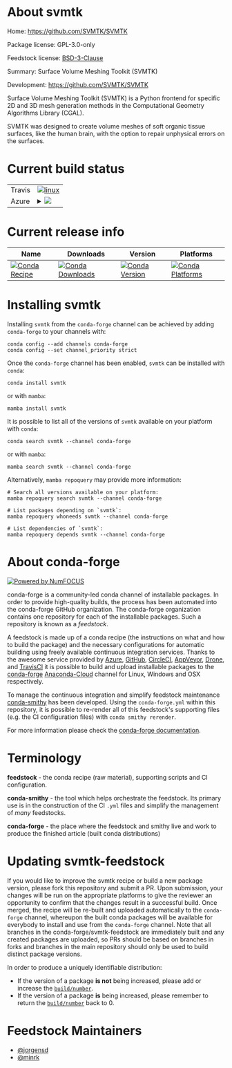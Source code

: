 About svmtk
===========

Home: https://github.com/SVMTK/SVMTK

Package license: GPL-3.0-only

Feedstock license: [BSD-3-Clause](https://github.com/conda-forge/svmtk-feedstock/blob/main/LICENSE.txt)

Summary: Surface Volume Meshing Toolkit (SVMTK)

Development: https://github.com/SVMTK/SVMTK

Surface Volume Meshing Toolkit (SVMTK) is a Python frontend
for specific 2D and 3D mesh generation methods in the
Computational Geometry Algorithms Library (CGAL).

SVMTK was designed to create volume meshes of soft organic tissue surfaces,
like the human brain, with the option to repair unphysical errors on the surfaces.


Current build status
====================


<table><tr>
    <td>Travis</td>
    <td>
      <a href="https://app.travis-ci.com/conda-forge/svmtk-feedstock">
        <img alt="linux" src="https://img.shields.io/travis/com/conda-forge/svmtk-feedstock/main.svg?label=Linux">
      </a>
    </td>
  </tr>
    
  <tr>
    <td>Azure</td>
    <td>
      <details>
        <summary>
          <a href="https://dev.azure.com/conda-forge/feedstock-builds/_build/latest?definitionId=18144&branchName=main">
            <img src="https://dev.azure.com/conda-forge/feedstock-builds/_apis/build/status/svmtk-feedstock?branchName=main">
          </a>
        </summary>
        <table>
          <thead><tr><th>Variant</th><th>Status</th></tr></thead>
          <tbody><tr>
              <td>linux_64_python3.10.____cpython</td>
              <td>
                <a href="https://dev.azure.com/conda-forge/feedstock-builds/_build/latest?definitionId=18144&branchName=main">
                  <img src="https://dev.azure.com/conda-forge/feedstock-builds/_apis/build/status/svmtk-feedstock?branchName=main&jobName=linux&configuration=linux%20linux_64_python3.10.____cpython" alt="variant">
                </a>
              </td>
            </tr><tr>
              <td>linux_64_python3.8.____73_pypy</td>
              <td>
                <a href="https://dev.azure.com/conda-forge/feedstock-builds/_build/latest?definitionId=18144&branchName=main">
                  <img src="https://dev.azure.com/conda-forge/feedstock-builds/_apis/build/status/svmtk-feedstock?branchName=main&jobName=linux&configuration=linux%20linux_64_python3.8.____73_pypy" alt="variant">
                </a>
              </td>
            </tr><tr>
              <td>linux_64_python3.8.____cpython</td>
              <td>
                <a href="https://dev.azure.com/conda-forge/feedstock-builds/_build/latest?definitionId=18144&branchName=main">
                  <img src="https://dev.azure.com/conda-forge/feedstock-builds/_apis/build/status/svmtk-feedstock?branchName=main&jobName=linux&configuration=linux%20linux_64_python3.8.____cpython" alt="variant">
                </a>
              </td>
            </tr><tr>
              <td>linux_64_python3.9.____73_pypy</td>
              <td>
                <a href="https://dev.azure.com/conda-forge/feedstock-builds/_build/latest?definitionId=18144&branchName=main">
                  <img src="https://dev.azure.com/conda-forge/feedstock-builds/_apis/build/status/svmtk-feedstock?branchName=main&jobName=linux&configuration=linux%20linux_64_python3.9.____73_pypy" alt="variant">
                </a>
              </td>
            </tr><tr>
              <td>linux_64_python3.9.____cpython</td>
              <td>
                <a href="https://dev.azure.com/conda-forge/feedstock-builds/_build/latest?definitionId=18144&branchName=main">
                  <img src="https://dev.azure.com/conda-forge/feedstock-builds/_apis/build/status/svmtk-feedstock?branchName=main&jobName=linux&configuration=linux%20linux_64_python3.9.____cpython" alt="variant">
                </a>
              </td>
            </tr><tr>
              <td>linux_aarch64_python3.10.____cpython</td>
              <td>
                <a href="https://dev.azure.com/conda-forge/feedstock-builds/_build/latest?definitionId=18144&branchName=main">
                  <img src="https://dev.azure.com/conda-forge/feedstock-builds/_apis/build/status/svmtk-feedstock?branchName=main&jobName=linux&configuration=linux%20linux_aarch64_python3.10.____cpython" alt="variant">
                </a>
              </td>
            </tr><tr>
              <td>linux_aarch64_python3.8.____73_pypy</td>
              <td>
                <a href="https://dev.azure.com/conda-forge/feedstock-builds/_build/latest?definitionId=18144&branchName=main">
                  <img src="https://dev.azure.com/conda-forge/feedstock-builds/_apis/build/status/svmtk-feedstock?branchName=main&jobName=linux&configuration=linux%20linux_aarch64_python3.8.____73_pypy" alt="variant">
                </a>
              </td>
            </tr><tr>
              <td>linux_aarch64_python3.8.____cpython</td>
              <td>
                <a href="https://dev.azure.com/conda-forge/feedstock-builds/_build/latest?definitionId=18144&branchName=main">
                  <img src="https://dev.azure.com/conda-forge/feedstock-builds/_apis/build/status/svmtk-feedstock?branchName=main&jobName=linux&configuration=linux%20linux_aarch64_python3.8.____cpython" alt="variant">
                </a>
              </td>
            </tr><tr>
              <td>linux_aarch64_python3.9.____73_pypy</td>
              <td>
                <a href="https://dev.azure.com/conda-forge/feedstock-builds/_build/latest?definitionId=18144&branchName=main">
                  <img src="https://dev.azure.com/conda-forge/feedstock-builds/_apis/build/status/svmtk-feedstock?branchName=main&jobName=linux&configuration=linux%20linux_aarch64_python3.9.____73_pypy" alt="variant">
                </a>
              </td>
            </tr><tr>
              <td>linux_aarch64_python3.9.____cpython</td>
              <td>
                <a href="https://dev.azure.com/conda-forge/feedstock-builds/_build/latest?definitionId=18144&branchName=main">
                  <img src="https://dev.azure.com/conda-forge/feedstock-builds/_apis/build/status/svmtk-feedstock?branchName=main&jobName=linux&configuration=linux%20linux_aarch64_python3.9.____cpython" alt="variant">
                </a>
              </td>
            </tr><tr>
              <td>osx_64_python3.10.____cpython</td>
              <td>
                <a href="https://dev.azure.com/conda-forge/feedstock-builds/_build/latest?definitionId=18144&branchName=main">
                  <img src="https://dev.azure.com/conda-forge/feedstock-builds/_apis/build/status/svmtk-feedstock?branchName=main&jobName=osx&configuration=osx%20osx_64_python3.10.____cpython" alt="variant">
                </a>
              </td>
            </tr><tr>
              <td>osx_64_python3.8.____73_pypy</td>
              <td>
                <a href="https://dev.azure.com/conda-forge/feedstock-builds/_build/latest?definitionId=18144&branchName=main">
                  <img src="https://dev.azure.com/conda-forge/feedstock-builds/_apis/build/status/svmtk-feedstock?branchName=main&jobName=osx&configuration=osx%20osx_64_python3.8.____73_pypy" alt="variant">
                </a>
              </td>
            </tr><tr>
              <td>osx_64_python3.8.____cpython</td>
              <td>
                <a href="https://dev.azure.com/conda-forge/feedstock-builds/_build/latest?definitionId=18144&branchName=main">
                  <img src="https://dev.azure.com/conda-forge/feedstock-builds/_apis/build/status/svmtk-feedstock?branchName=main&jobName=osx&configuration=osx%20osx_64_python3.8.____cpython" alt="variant">
                </a>
              </td>
            </tr><tr>
              <td>osx_64_python3.9.____73_pypy</td>
              <td>
                <a href="https://dev.azure.com/conda-forge/feedstock-builds/_build/latest?definitionId=18144&branchName=main">
                  <img src="https://dev.azure.com/conda-forge/feedstock-builds/_apis/build/status/svmtk-feedstock?branchName=main&jobName=osx&configuration=osx%20osx_64_python3.9.____73_pypy" alt="variant">
                </a>
              </td>
            </tr><tr>
              <td>osx_64_python3.9.____cpython</td>
              <td>
                <a href="https://dev.azure.com/conda-forge/feedstock-builds/_build/latest?definitionId=18144&branchName=main">
                  <img src="https://dev.azure.com/conda-forge/feedstock-builds/_apis/build/status/svmtk-feedstock?branchName=main&jobName=osx&configuration=osx%20osx_64_python3.9.____cpython" alt="variant">
                </a>
              </td>
            </tr><tr>
              <td>osx_arm64_python3.10.____cpython</td>
              <td>
                <a href="https://dev.azure.com/conda-forge/feedstock-builds/_build/latest?definitionId=18144&branchName=main">
                  <img src="https://dev.azure.com/conda-forge/feedstock-builds/_apis/build/status/svmtk-feedstock?branchName=main&jobName=osx&configuration=osx%20osx_arm64_python3.10.____cpython" alt="variant">
                </a>
              </td>
            </tr><tr>
              <td>osx_arm64_python3.8.____cpython</td>
              <td>
                <a href="https://dev.azure.com/conda-forge/feedstock-builds/_build/latest?definitionId=18144&branchName=main">
                  <img src="https://dev.azure.com/conda-forge/feedstock-builds/_apis/build/status/svmtk-feedstock?branchName=main&jobName=osx&configuration=osx%20osx_arm64_python3.8.____cpython" alt="variant">
                </a>
              </td>
            </tr><tr>
              <td>osx_arm64_python3.9.____cpython</td>
              <td>
                <a href="https://dev.azure.com/conda-forge/feedstock-builds/_build/latest?definitionId=18144&branchName=main">
                  <img src="https://dev.azure.com/conda-forge/feedstock-builds/_apis/build/status/svmtk-feedstock?branchName=main&jobName=osx&configuration=osx%20osx_arm64_python3.9.____cpython" alt="variant">
                </a>
              </td>
            </tr>
          </tbody>
        </table>
      </details>
    </td>
  </tr>
</table>

Current release info
====================

| Name | Downloads | Version | Platforms |
| --- | --- | --- | --- |
| [![Conda Recipe](https://img.shields.io/badge/recipe-svmtk-green.svg)](https://anaconda.org/conda-forge/svmtk) | [![Conda Downloads](https://img.shields.io/conda/dn/conda-forge/svmtk.svg)](https://anaconda.org/conda-forge/svmtk) | [![Conda Version](https://img.shields.io/conda/vn/conda-forge/svmtk.svg)](https://anaconda.org/conda-forge/svmtk) | [![Conda Platforms](https://img.shields.io/conda/pn/conda-forge/svmtk.svg)](https://anaconda.org/conda-forge/svmtk) |

Installing svmtk
================

Installing `svmtk` from the `conda-forge` channel can be achieved by adding `conda-forge` to your channels with:

```
conda config --add channels conda-forge
conda config --set channel_priority strict
```

Once the `conda-forge` channel has been enabled, `svmtk` can be installed with `conda`:

```
conda install svmtk
```

or with `mamba`:

```
mamba install svmtk
```

It is possible to list all of the versions of `svmtk` available on your platform with `conda`:

```
conda search svmtk --channel conda-forge
```

or with `mamba`:

```
mamba search svmtk --channel conda-forge
```

Alternatively, `mamba repoquery` may provide more information:

```
# Search all versions available on your platform:
mamba repoquery search svmtk --channel conda-forge

# List packages depending on `svmtk`:
mamba repoquery whoneeds svmtk --channel conda-forge

# List dependencies of `svmtk`:
mamba repoquery depends svmtk --channel conda-forge
```


About conda-forge
=================

[![Powered by
NumFOCUS](https://img.shields.io/badge/powered%20by-NumFOCUS-orange.svg?style=flat&colorA=E1523D&colorB=007D8A)](https://numfocus.org)

conda-forge is a community-led conda channel of installable packages.
In order to provide high-quality builds, the process has been automated into the
conda-forge GitHub organization. The conda-forge organization contains one repository
for each of the installable packages. Such a repository is known as a *feedstock*.

A feedstock is made up of a conda recipe (the instructions on what and how to build
the package) and the necessary configurations for automatic building using freely
available continuous integration services. Thanks to the awesome service provided by
[Azure](https://azure.microsoft.com/en-us/services/devops/), [GitHub](https://github.com/),
[CircleCI](https://circleci.com/), [AppVeyor](https://www.appveyor.com/),
[Drone](https://cloud.drone.io/welcome), and [TravisCI](https://travis-ci.com/)
it is possible to build and upload installable packages to the
[conda-forge](https://anaconda.org/conda-forge) [Anaconda-Cloud](https://anaconda.org/)
channel for Linux, Windows and OSX respectively.

To manage the continuous integration and simplify feedstock maintenance
[conda-smithy](https://github.com/conda-forge/conda-smithy) has been developed.
Using the ``conda-forge.yml`` within this repository, it is possible to re-render all of
this feedstock's supporting files (e.g. the CI configuration files) with ``conda smithy rerender``.

For more information please check the [conda-forge documentation](https://conda-forge.org/docs/).

Terminology
===========

**feedstock** - the conda recipe (raw material), supporting scripts and CI configuration.

**conda-smithy** - the tool which helps orchestrate the feedstock.
                   Its primary use is in the construction of the CI ``.yml`` files
                   and simplify the management of *many* feedstocks.

**conda-forge** - the place where the feedstock and smithy live and work to
                  produce the finished article (built conda distributions)


Updating svmtk-feedstock
========================

If you would like to improve the svmtk recipe or build a new
package version, please fork this repository and submit a PR. Upon submission,
your changes will be run on the appropriate platforms to give the reviewer an
opportunity to confirm that the changes result in a successful build. Once
merged, the recipe will be re-built and uploaded automatically to the
`conda-forge` channel, whereupon the built conda packages will be available for
everybody to install and use from the `conda-forge` channel.
Note that all branches in the conda-forge/svmtk-feedstock are
immediately built and any created packages are uploaded, so PRs should be based
on branches in forks and branches in the main repository should only be used to
build distinct package versions.

In order to produce a uniquely identifiable distribution:
 * If the version of a package **is not** being increased, please add or increase
   the [``build/number``](https://docs.conda.io/projects/conda-build/en/latest/resources/define-metadata.html#build-number-and-string).
 * If the version of a package **is** being increased, please remember to return
   the [``build/number``](https://docs.conda.io/projects/conda-build/en/latest/resources/define-metadata.html#build-number-and-string)
   back to 0.

Feedstock Maintainers
=====================

* [@jorgensd](https://github.com/jorgensd/)
* [@minrk](https://github.com/minrk/)


